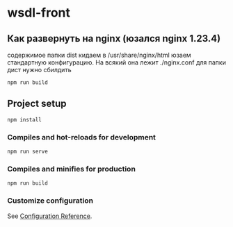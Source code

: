 # wsdl-front

## Как развернуть на nginx (юзался nginx 1.23.4)

содержимое папки dist кидаем в /usr/share/nginx/html
юзаем стандартную конфигурацию. На всякий она лежит ./nginx.conf
для папки дист нужно сбилдить 

```
npm run build
```

## Project setup

```
npm install
```

### Compiles and hot-reloads for development

```
npm run serve
```

### Compiles and minifies for production

```
npm run build
```

### Customize configuration

See [Configuration Reference](https://cli.vuejs.org/config/).
